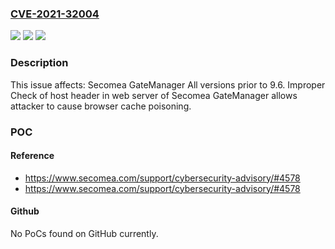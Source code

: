 ### [CVE-2021-32004](https://cve.mitre.org/cgi-bin/cvename.cgi?name=CVE-2021-32004)
![](https://img.shields.io/static/v1?label=Product&message=GateManager&color=blue)
![](https://img.shields.io/static/v1?label=Version&message=All%3C%209.6%20&color=brighgreen)
![](https://img.shields.io/static/v1?label=Vulnerability&message=CWE-923%20Improper%20Restriction%20of%20Communication%20Channel%20to%20Intended%20Endpoints&color=brighgreen)

### Description

This issue affects: Secomea GateManager All versions prior to 9.6. Improper Check of host header in web server of Secomea GateManager allows attacker to cause browser cache poisoning.

### POC

#### Reference
- https://www.secomea.com/support/cybersecurity-advisory/#4578
- https://www.secomea.com/support/cybersecurity-advisory/#4578

#### Github
No PoCs found on GitHub currently.

